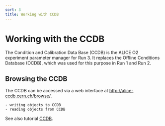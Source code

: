 ```yaml
---
sort: 3
title: Working with CCDB
---
```


# Working with the CCDB

The Condition and Calibration Data Base (CCDB) is the ALICE O2 experiment parameter manager for Run 3. It replaces the Offline Conditions Database (OCDB), which was used for this purpose in Run 1 and Run 2.

## Browsing the CCDB

The CCDB can be accessed via a web interface at <a href="http://alice-ccdb.cern.ch/" target="_blank">http://alice-ccdb.cern.ch</a>/<a href="http://alice-ccdb.cern.ch/browse" target="_blank">browse</a>/.

```todo
- writing objects to CCDB
- reading objects from CCDB
```

See also tutorial [CCDB](/docs/tutorials/workingWithCCDB.html).
